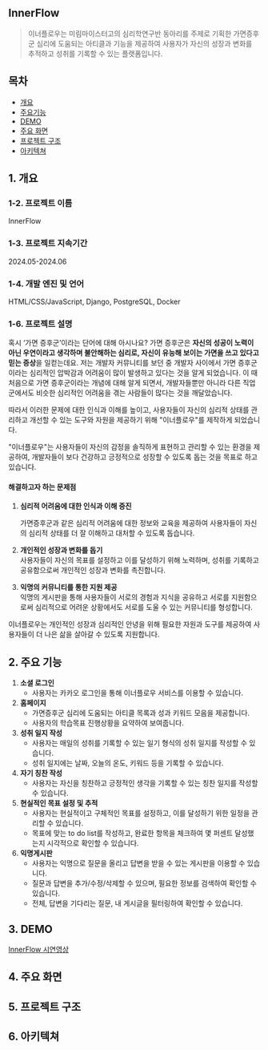 
<h2>InnerFlow</h2>

> 이너플로우는 미림마이스터고의 심리학연구반 동아리를 주제로 기획한 가면증후군 심리에 도움되는 아티클과 기능을 제공하여 사용자가 자신의 성장과 변화를 추적하고 성취를 기록할 수 있는 플랫폼입니다.


## 목차
  - [개요](#개요)
  - [주요기능](##주요기능)
  - [DEMO](#DEMO)
  - [주요 화면](#주요-화면)
  - [프로젝트 구조](#프로젝트-구조)
  - [아키텍쳐](#아키텍쳐)

## 1. 개요
### 1-2. 프로젝트 이름
InnerFlow
### 1-3. 프로젝트 지속기간
2024.05-2024.06
### 1-4. 개발 엔진 및 언어
HTML/CSS/JavaScript, Django, PostgreSQL, Docker

### 1-6. **프로젝트 설명**<br>
 혹시 ‘가면 증후군’이라는 단어에 대해 아시나요? 가면 증후군은 **자신의 성공이 노력이 아닌 우연이라고 생각하며 불안해하는 심리로, 자신이 유능해 보이는 가면을 쓰고 있다고 믿는 증상**을 일컫는데요. 저는 개발자 커뮤니티를 보던 중 개발자 사이에서 가면 증후군이라는 심리적인 압박감과 어려움이 많이 발생하고 있다는 것을 알게 되었습니다. 이 때 처음으로 가면 증후군이라는 개념에 대해 알게 되면서, 개발자들뿐만 아니라 다른 직업군에서도 비슷한 심리적인 어려움을 겪는 사람들이 많다는 것을 깨달았습니다. 

 따라서 이러한 문제에 대한 인식과 이해를 높이고, 사용자들이 자신의 심리적 상태를 관리하고 개선할 수 있는 도구와 자원을 제공하기 위해 "이너플로우"를 제작하게 되었습니다. 

 "이너플로우"는 사용자들이 자신의 감정을 솔직하게 표현하고 관리할 수 있는 환경을 제공하여, 개발자들이 보다 건강하고 긍정적으로 성장할 수 있도록 돕는 것을 목표로 하고 있습니다.

#### **해결하고자 하는 문제점**

1. **심리적 어려움에 대한 인식과 이해 증진** <br>
    
    가면증후군과 같은 심리적 어려움에 대한 정보와 교육을 제공하여 사용자들이 자신의 심리적 상태를 더 잘 이해하고 대처할 수 있도록 돕습니다.
    
2. **개인적인 성장과 변화를 돕기** <br>
사용자들이 자신의 목표를 설정하고 이를 달성하기 위해 노력하며, 성취를 기록하고 공유함으로써 개인적인 성장과 변화를 촉진합니다.
3. **익명의 커뮤니티를 통한 지원 제공** <br>
익명의 게시판을 통해 사용자들이 서로의 경험과 지식을 공유하고 서로를 지원함으로써 심리적으로 어려운 상황에서도 서로를 도울 수 있는 커뮤니티를 형성합니다.

이너플로우는 개인적인 성장과 심리적인 안녕을 위해 필요한 자원과 도구를 제공하여 사용자들이 더 나은 삶을 살아갈 수 있도록 지원합니다.

## 2. **주요 기능**
1. **소셜 로그인**
    - 사용자는 카카오 로그인을 통해 이너플로우 서비스를 이용할 수 있습니다.
2. **홈페이지**
    - 가면증후군 심리에 도움되는 아티클 목록과 성과 키워드 모음을 제공합니다.
    - 사용자의 학습목표 진행상황을 요약하여 보여줍니다.
3. **성취 일지 작성**
    - 사용자는 매일의 성취를 기록할 수 있는 일기 형식의 성취 일지를 작성할 수 있습니다.
    - 성취 일지에는 날짜, 오늘의 온도, 키워드 등을 기록할 수 있습니다.
4. **자기 칭찬 작성**
    - 사용자는 자신을 칭찬하고 긍정적인 생각을 기록할 수 있는 칭찬 일지를 작성할 수 있습니다.
5. **현실적인 목표 설정 및 추적**
    - 사용자는 현실적이고 구체적인 목표를 설정하고, 이를 달성하기 위한 일정을 관리할 수 있습니다.
    - 목표에 맞는 to do list를 작성하고, 완료한 항목을 체크하여 몇 퍼센트 달성했는지 시각적으로 확인할 수 있습니다.
6. **익명게시판**
    - 사용자는 익명으로 질문을 올리고 답변을 받을 수 있는 게시판을 이용할 수 있습니다.
    - 질문과 답변을 추가/수정/삭제할 수 있으며, 필요한 정보를 검색하여 확인할 수 있습니다.
    - 전체, 답변을 기다리는 질문, 내 게시글을 필터링하여 확인할 수 있습니다.

   
## 3. DEMO 
[InnerFlow 시연영상](https://github.com/mic050r/InnerFlow/assets/103114387/42c2ca06-a53c-4281-848a-8fd4a3dc2961)

## 4. 주요 화면

## 5. 프로젝트 구조

## 6. 아키텍쳐 



